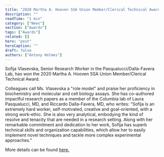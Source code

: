 ```yaml
---
title: "2020 Martha A. Hooven SSA Union Member/Clerical Technical Award"
description: ""
readTime: "1 min"
category: ["News"]
section: ["Awards"]
tags: ["Awards"]
related: []
hero: "post"
heroCaption: ""
draft: false
authors: ["Antony Holmes"]
---
```


Sofija Vlasevska, Senior Research Worker in the Pasqualucci/Dalla-Favera Lab, has won the 2020 Martha A. Hooven SSA Union Member/Clerical Technical Award.

<!-- end -->

Colleagues call Ms. Vlasevska a "role model" and praise her proficiency in
biochemistry and molecular and cell biology assays. She has co-authored
impactful research papers as a member of the Columbia lab of Laura
Pasqualucci, MD, and Riccardo Dalla-Favera, MD, who writes: "Sofija is an
extremely hard worker, self-motivated, creative and goal-oriented, with a
strong work-ethic. She is also very analytical, embodying the kind of resolve
and tenacity that are needed in a research setting. Along with her remarkable
commitment and dedication to her work, Sofija has superb technical skills and
organization capabilities, which allow her to easily implement novel
techniques and tackle more complex experimental approaches."

More details can be found
<a href="https://files.columbiaicg.org/VP_S_Excellence-program_2020_1.12.21.pdf">here.</a>
